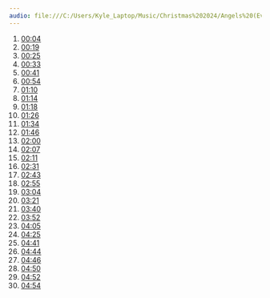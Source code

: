 ```yaml
---
audio: file:///C:/Users/Kyle_Laptop/Music/Christmas%202024/Angels%20(Eve%20Eve%20Overture)-F.mp3
---
```


1. [00:04](file:///C:/Users/Kyle_Laptop/Music/Christmas%202024/Angels%20(Eve%20Eve%20Overture)-F.mp3#t=4.36) 
2. [00:19](file:///C:/Users/Kyle_Laptop/Music/Christmas%202024/Angels%20(Eve%20Eve%20Overture)-F.mp3#t=19.16) 
3. [00:25](file:///C:/Users/Kyle_Laptop/Music/Christmas%202024/Angels%20(Eve%20Eve%20Overture)-F.mp3#t=25.56) 
4. [00:33](file:///C:/Users/Kyle_Laptop/Music/Christmas%202024/Angels%20(Eve%20Eve%20Overture)-F.mp3#t=33.58) 
5. [00:41](file:///C:/Users/Kyle_Laptop/Music/Christmas%202024/Angels%20(Eve%20Eve%20Overture)-F.mp3#t=41.73) 
6. [00:54](file:///C:/Users/Kyle_Laptop/Music/Christmas%202024/Angels%20(Eve%20Eve%20Overture)-F.mp3#t=54.02) 
7. [01:10](file:///C:/Users/Kyle_Laptop/Music/Christmas%202024/Angels%20(Eve%20Eve%20Overture)-F.mp3#t=01:10.72) 
8. [01:14](file:///C:/Users/Kyle_Laptop/Music/Christmas%202024/Angels%20(Eve%20Eve%20Overture)-F.mp3#t=01:14.53) 
9. [01:18](file:///C:/Users/Kyle_Laptop/Music/Christmas%202024/Angels%20(Eve%20Eve%20Overture)-F.mp3#t=01:18.28) 
10. [01:26](file:///C:/Users/Kyle_Laptop/Music/Christmas%202024/Angels%20(Eve%20Eve%20Overture)-F.mp3#t=01:26.33) 
11. [01:34](file:///C:/Users/Kyle_Laptop/Music/Christmas%202024/Angels%20(Eve%20Eve%20Overture)-F.mp3#t=01:34.78) 
12. [01:46](file:///C:/Users/Kyle_Laptop/Music/Christmas%202024/Angels%20(Eve%20Eve%20Overture)-F.mp3#t=01:46.78) 
13. [02:00](file:///C:/Users/Kyle_Laptop/Music/Christmas%202024/Angels%20(Eve%20Eve%20Overture)-F.mp3#t=02:00.21) 
14. [02:07](file:///C:/Users/Kyle_Laptop/Music/Christmas%202024/Angels%20(Eve%20Eve%20Overture)-F.mp3#t=02:07.09) 
15. [02:11](file:///C:/Users/Kyle_Laptop/Music/Christmas%202024/Angels%20(Eve%20Eve%20Overture)-F.mp3#t=02:11.68) 
16. [02:31](file:///C:/Users/Kyle_Laptop/Music/Christmas%202024/Angels%20(Eve%20Eve%20Overture)-F.mp3#t=02:31.43) 
17. [02:43](file:///C:/Users/Kyle_Laptop/Music/Christmas%202024/Angels%20(Eve%20Eve%20Overture)-F.mp3#t=02:43.71) 
18. [02:55](file:///C:/Users/Kyle_Laptop/Music/Christmas%202024/Angels%20(Eve%20Eve%20Overture)-F.mp3#t=02:55.96) 
19. [03:04](file:///C:/Users/Kyle_Laptop/Music/Christmas%202024/Angels%20(Eve%20Eve%20Overture)-F.mp3#t=03:04.03) 
20. [03:21](file:///C:/Users/Kyle_Laptop/Music/Christmas%202024/Angels%20(Eve%20Eve%20Overture)-F.mp3#t=03:21.14) 
21. [03:40](file:///C:/Users/Kyle_Laptop/Music/Christmas%202024/Angels%20(Eve%20Eve%20Overture)-F.mp3#t=03:40.57) 
22. [03:52](file:///C:/Users/Kyle_Laptop/Music/Christmas%202024/Angels%20(Eve%20Eve%20Overture)-F.mp3#t=03:52.81) 
23. [04:05](file:///C:/Users/Kyle_Laptop/Music/Christmas%202024/Angels%20(Eve%20Eve%20Overture)-F.mp3#t=04:05.92) 
24. [04:25](file:///C:/Users/Kyle_Laptop/Music/Christmas%202024/Angels%20(Eve%20Eve%20Overture)-F.mp3#t=04:25.42) 
25. [04:41](file:///C:/Users/Kyle_Laptop/Music/Christmas%202024/Angels%20(Eve%20Eve%20Overture)-F.mp3#t=04:41.72) 
26. [04:44](file:///C:/Users/Kyle_Laptop/Music/Christmas%202024/Angels%20(Eve%20Eve%20Overture)-F.mp3#t=04:44.62) 
27. [04:46](file:///C:/Users/Kyle_Laptop/Music/Christmas%202024/Angels%20(Eve%20Eve%20Overture)-F.mp3#t=04:46.71) 
28. [04:50](file:///C:/Users/Kyle_Laptop/Music/Christmas%202024/Angels%20(Eve%20Eve%20Overture)-F.mp3#t=04:50.69) 
29. [04:52](file:///C:/Users/Kyle_Laptop/Music/Christmas%202024/Angels%20(Eve%20Eve%20Overture)-F.mp3#t=04:52.71) 
30. [04:54](file:///C:/Users/Kyle_Laptop/Music/Christmas%202024/Angels%20(Eve%20Eve%20Overture)-F.mp3#t=04:54.86) 